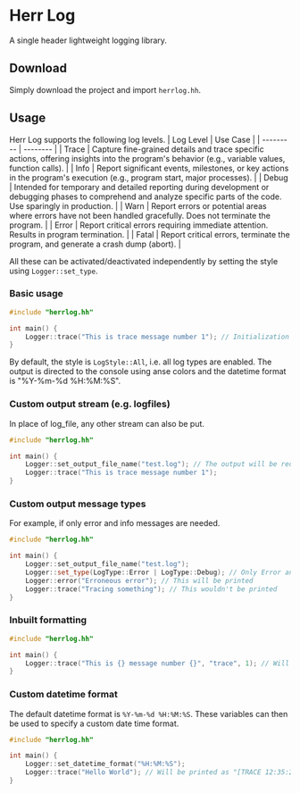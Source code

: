# Herr Log
A single header lightweight logging library.

## Download
Simply download the project and import `herrlog.hh`.

## Usage
Herr Log supports the following log levels.
| Log Level | Use Case |
| --------- | -------- |
| Trace     | Capture fine-grained details and trace specific actions, offering insights into the program's behavior (e.g., variable values, function calls). |
| Info      | Report significant events, milestones, or key actions in the program's execution (e.g., program start, major processes). |
| Debug     | Intended for temporary and detailed reporting during development or debugging phases to comprehend and analyze specific parts of the code. Use sparingly in production. |
| Warn | Report errors or potential areas where errors have not been handled gracefully. Does not terminate the program. |
| Error     | Report critical errors requiring immediate attention. Results in program termination. |
| Fatal | Report critical errors, terminate the program, and generate a crash dump (abort). |

All these can be activated/deactivated independently by setting the style using `Logger::set_type`.

### Basic usage
```cpp
#include "herrlog.hh"

int main() {
    Logger::trace("This is trace message number 1"); // Initialization is not required
}
```
By default, the style is `LogStyle::All`, i.e. all log types are enabled. The output is directed to the console using anse colors and the datetime format is "%Y-%m-%d %H:%M:%S".

### Custom output stream (e.g. logfiles)
In place of log_file, any other stream can also be put.

```cpp
#include "herrlog.hh"

int main() {
    Logger::set_output_file_name("test.log"); // The output will be redirected to "test.log"
    Logger::trace("This is trace message number 1");
}
```

### Custom output message types
For example, if only error and info messages are needed.

```cpp
#include "herrlog.hh"

int main() {
    Logger::set_output_file_name("test.log");
    Logger::set_type(LogType::Error | LogType::Debug); // Only Error and Debug logs will be shown
    Logger::error("Erroneous error"); // This will be printed
    Logger::trace("Tracing something"); // This wouldn't be printed
}
```

### Inbuilt formatting
```cpp
#include "herrlog.hh"

int main() {
    Logger::trace("This is {} message number {}", "trace", 1); // Will be printed as "[TRACE 2023-12-31 12:41:09] This is trace message number 1"
}
```

### Custom datetime format
The default datetime format is `%Y-%m-%d %H:%M:%S`. These variables can then be used to specify a custom date time format.
```cpp
#include "herrlog.hh"

int main() {
    Logger::set_datetime_format("%H:%M:%S");
    Logger::trace("Hello World"); // Will be printed as "[TRACE 12:35:24] Hello World"
}
```
